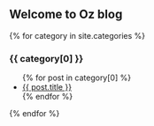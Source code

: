 ## Welcome to Oz blog

{% for category in site.categories %}

<h3>{{ category[0] }}</h3>
<ul>
    {% for post in category[0] %}
    <li><a href="{{ post.url }}">{{ post.title }}</a></li>
    {% endfor %}
</ul>

{% endfor %}
